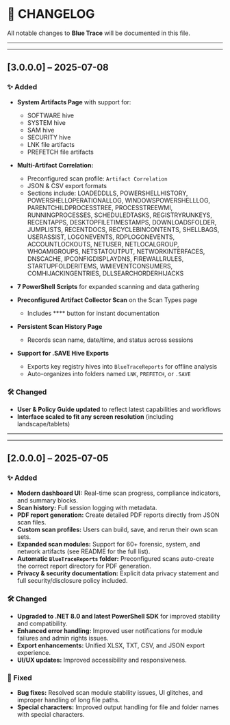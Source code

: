 # 📑 CHANGELOG

All notable changes to **Blue Trace** will be documented in this file.

---
---

## [3.0.0.0] – 2025-07-08

### ✨ Added

- **System Artifacts Page** with support for:
  - SOFTWARE hive
  - SYSTEM hive
  - SAM hive
  - SECURITY hive
  - LNK file artifacts
  - PREFETCH file artifacts

- **Multi-Artifact Correlation:**
  - Preconfigured scan profile: `Artifact Correlation`
  - JSON & CSV export formats
  - Sections include: LOADEDDLLS, POWERSHELLHISTORY, POWERSHELLOPERATIONALLOG, WINDOWSPOWERSHELLLOG, PARENTCHILDPROCESSTREE, PROCESSTREEWMI, RUNNINGPROCESSES, SCHEDULEDTASKS, REGISTRYRUNKEYS, RECENTAPPS, DESKTOPFILETIMESTAMPS, DOWNLOADSFOLDER, JUMPLISTS, RECENTDOCS, RECYCLEBINCONTENTS, SHELLBAGS, USERASSIST, LOGONEVENTS, RDPLOGONEVENTS, ACCOUNTLOCKOUTS, NETUSER, NETLOCALGROUP, WHOAMIGROUPS, NETSTATOUTPUT, NETWORKINTERFACES, DNSCACHE, IPCONFIGDISPLAYDNS, FIREWALLRULES, STARTUPFOLDERITEMS, WMIEVENTCONSUMERS, COMHIJACKINGENTRIES, DLLSEARCHORDERHIJACKS

- **7 PowerShell Scripts** for expanded scanning and data gathering

- **Preconfigured Artifact Collector Scan** on the Scan Types page
  - Includes **** button for instant documentation

- **Persistent Scan History Page**
  - Records scan name, date/time, and status across sessions

- **Support for .SAVE Hive Exports**
  - Exports key registry hives into `BlueTraceReports` for offline analysis
  - Auto-organizes into folders named `LNK`, `PREFETCH`, or `.SAVE`

### 🛠 Changed

- **User & Policy Guide updated** to reflect latest capabilities and workflows
- **Interface scaled to fit any screen resolution** (including landscape/tablets)

---
---

## [2.0.0.0] – 2025-07-05

### ✨ Added

- **Modern dashboard UI:** Real-time scan progress, compliance indicators, and summary blocks.
- **Scan history:** Full session logging with metadata.
- **PDF report generation:** Create detailed PDF reports directly from JSON scan files.
- **Custom scan profiles:** Users can build, save, and rerun their own scan sets.
- **Expanded scan modules:** Support for 60+ forensic, system, and network artifacts (see README for the full list).
- **Automatic `BlueTraceReports` folder:** Preconfigured scans auto-create the correct report directory for PDF generation.
- **Privacy & security documentation:** Explicit data privacy statement and full security/disclosure policy included.

### 🛠 Changed

- **Upgraded to .NET 8.0 and latest PowerShell SDK** for improved stability and compatibility.
- **Enhanced error handling:** Improved user notifications for module failures and admin rights issues.
- **Export enhancements:** Unified XLSX, TXT, CSV, and JSON export experience.
- **UI/UX updates:** Improved accessibility and responsiveness.

### 🐞 Fixed

- **Bug fixes:** Resolved scan module stability issues, UI glitches, and improper handling of long file paths.
- **Special characters:** Improved output handling for file and folder names with special characters. 
